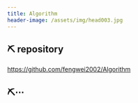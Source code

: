 ```yaml
---
title: Algorithm
header-image: /assets/img/head003.jpg
---
```


## ⛏ repository

https://github.com/fengwei2002/Algorithm

## ⛏$\cdots$
